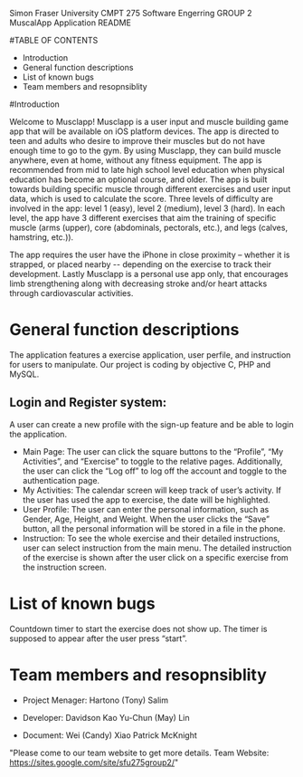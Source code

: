 Simon Fraser University CMPT 275 Software Engerring GROUP 2
MuscalApp Application README

#TABLE OF CONTENTS
- Introduction
- General function descriptions
- List of known bugs
- Team members and resopnsiblity

#Introduction

Welcome to Musclapp! Musclapp is a user input and muscle building game app that will be available on iOS platform devices. 
The app is directed to teen and adults who desire to improve their muscles but do not have enough time to go to the gym. 
By using Musclapp, they can build muscle anywhere, even at home, without any fitness equipment. The app is recommended from 
mid to late high school level education when physical education has become an optional course, and older. The app is built towards 
building specific muscle through different exercises and user input data, which is used to calculate the score. Three levels 
of difficulty are involved in the app: level 1 (easy), level 2 (medium), level 3 (hard). In each level, the app have 3 different 
exercises that aim the training of specific muscle (arms (upper), core (abdominals, pectorals, etc.), and legs (calves, hamstring, etc.)). 

The app requires the user have the iPhone in close proximity – whether it is strapped, or placed nearby -- depending on the exercise
to track their development. Lastly Musclapp is a personal use app only, that encourages limb strengthening along with decreasing
stroke and/or heart attacks through cardiovascular activities.


# General function descriptions

The application features a exercise application, user perfile, and instruction for users to manipulate. 
Our project is coding by objective C, PHP and MySQL.

## Login and Register system:
A user can create a new profile with the sign-up feature and be able to login the application.

- Main Page: 
The user can click the square buttons to the “Profile”, “My Activities”, and “Exercise” to toggle to the relative pages. 
Additionally, the user can click the “Log off” to log off the account and toggle to the authentication page.
- My Activities:
The calendar screen will keep track of user’s activity. If the user has used the app to exercise, the 
date will be highlighted.
- User Profile:
The user can enter the personal information, such as Gender, Age, Height, and Weight.
When the user clicks the “Save” button, all the personal information will be stored in a file in the phone.
- Instruction:
To see the whole exercise and their detailed instructions, user can select instruction from the main menu.
The detailed instruction of the exercise is shown after the user click on a specific exercise from
the instruction screen.


# List of known bugs
Countdown timer to start the exercise does not show up. The timer is supposed to appear
after the user press “start”.

# Team members and resopnsiblity
- Project Menager:
Hartono (Tony) Salim

- Developer:
Davidson Kao
Yu-Chun (May) Lin

- Document:
Wei (Candy) Xiao
Patrick McKnight

"Please come to our team website to get more details.
Team Website: https://sites.google.com/site/sfu275group2/"
